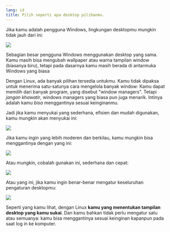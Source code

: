 ```yaml
---
lang: id
title: Pilih seperti apa desktop pilihanmu.
---
```


Jika kamu adalah pengguna Windows, lingkungan desktopmu mungkin tidak jauh dari ini:

<img src="Images/windows_vista.jpg" />

Sebagian besar pengguna Windows menggunakan desktop yang sama. Kamu masih bisa mengubah wallpaper atau warna tampilan window (biasanya biru), tetapi pada dasarnya kamu masih berada di antarmuka Windows yang biasa

Dengan Linux, ada banyak pilihan tersedia untukmu. Kamu tidak dipaksa untuk menerima satu-satunya cara mengelola banyak window: Kamu dapat memilih dari banyak program, yang disebut "window managers". Tetapi <i>jangan khawatir</i>, windows managers yang biasa pun juga menarik. Intinya adalah kamu <i>bisa</i> menggantinya sesuai keinginanmu.

Jadi jika kamu menyukai yang sederhana, efisien dan mudah digunakan, kamu mungkin akan menyukai ini:

<img src="Images/ubuntu.jpg"/>

Jika kamu ingin yang lebih moderen dan berkilau, kamu mungkin bisa menggantinya dengan yang ini:

<img src="Images/kde.png" />

Atau mungkin, cobalah gunakan ini, sederhana dan cepat:

<img src="Images/xfce.jpg" />

Atau yang ini, jika kamu ingin benar-benar mengatur keseluruhan pengaturan desktopmu:

<img src="Images/wm.jpg" />

Seperti yang kamu lihat, dengan Linux <b>kamu yang menentukan tampilan desktop yang kamu sukai</b>. Dan kamu bahkan tidak perlu mengatur satu atau semuanya: kamu bisa menggantinya sesuai keinginan kapanpun pada saat log in ke komputer.




